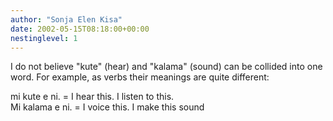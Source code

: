 ```yaml
---
author: "Sonja Elen Kisa"
date: 2002-05-15T08:18:00+00:00
nestinglevel: 1
---
```

I do not believe "kute" (hear) and "kalama" (sound) can be collided into
one word. For example, as verbs their meanings are quite different:

mi kute e ni. = I hear this. I listen to this. \
Mi kalama e ni. = I voice this. I make this sound